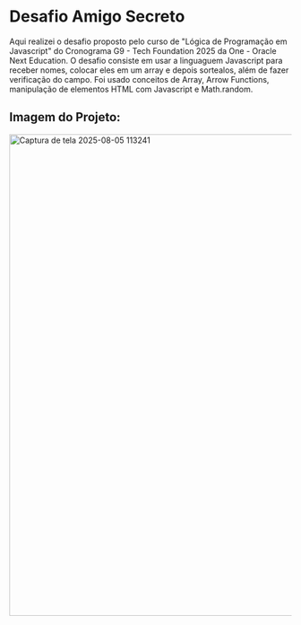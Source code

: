 # Desafio Amigo Secreto
Aqui realizei o desafio proposto pelo curso de "Lógica de Programação em Javascript" do Cronograma G9 - Tech Foundation 2025 da One - Oracle Next Education.
O desafio consiste em usar a linguaguem Javascript para receber nomes, colocar eles em um array e depois sortealos, além de fazer verificação do campo.
Foi usado conceitos de Array, Arrow Functions, manipulação de elementos HTML com Javascript e Math.random.

## Imagem do Projeto:
<img width="1917" height="858" alt="Captura de tela 2025-08-05 113241" src="https://github.com/user-attachments/assets/a3d44aed-2a70-47fb-9103-80de2da8f80d" />

